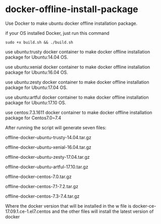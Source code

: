 # docker-offline-install-package
Use Docker to make ubuntu docker offline installation package.

if your OS installed Docker, just run this command

```shell
sudo +x build.sh && ./build.sh
```

use ubuntu:trusty docker container to make docker offline installation package for Ubuntu:14.04 OS.

use ubuntu:xenial docker container to make docker offline installation package for Ubuntu:16.04 OS.

use ubuntu:zesty docker container to make docker offline installation package for Ubuntu:17.04 OS.

use ubuntu:artful docker container to make docker offline installation package for Ubuntu:17.10 OS.

use centos:7.3.1611 docker container to make docker offline installation package for Centos7.0~7.4



After running the script will generate seven files:

offline-docker-ubuntu-trusty-14.04.tar.gz

offline-docker-ubuntu-xenial-16.04.tar.gz

offline-docker-ubuntu-zesty-17.04.tar.gz

offline-docker-ubuntu-artful-17.10.tar.gz

offline-docker-centos-7.0.tar.gz

offline-docker-centos-7.1-7.2.tar.gz

offline-docker-centos-7.3-7.4.tar.gz



Where the docker version that will be installed in the w file is docker-ce-17.09.1.ce-1.el7.centos and the other files will install the latest version of docker